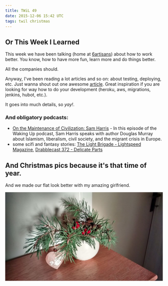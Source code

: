 ```yaml
---
title: TWiL 49
date: 2015-12-06 15:42 UTC
tags: twil christmas
---
```


## Or This Week I Learned

This week we have been talking (home at [6artisans](http://6artisans.cz)) about how to work better. You know, how to have more fun, learn more and do things better.

All the companies should.

Anyway, I've been reading a lot articles and so on: about testing, deploying, etc. Just wanna shout out one awesome [article](http://www.be9.io/2015/12/01/heroku-deployment/). Great inspiration if you are looking for way how to do your development (heroku, aws, migrations, jenkins, hubot, etc.).  

It goes into much details, so *yay!*.

### And obligatory podcasts:
* [On the Maintenance of Civilization: Sam Harris](http://www.samharris.org/podcast/item/on-the-maintenance-of-civilization/) - In this episode of the Waking Up podcast, Sam Harris speaks with author Douglas Murray about Islamism, liberalism, civil society, and the migrant crisis in Europe.
* some scifi and fantasy stories: [The Light Brigade - Lightspeed Magazine](http://www.lightspeedmagazine.com/fiction/the-light-brigade/), [Drabblecast 372 - Delicate Parts](http://www.drabblecast.org/2015/11/27/drabblecast-372-delicate-parts/)

## And Christmas pics because it's that time of year.  
And we made our flat look better with my amazing girlfriend.

<img title="Christmas" alt="Christmas" src="/img/christmas_2015.jpg" />
